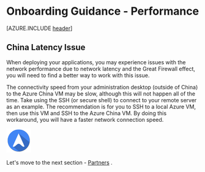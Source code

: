 <properties
	pageTitle="Global Customer Playbook onboarding-guidance-performance "
	description="Global Customer Playbook onboarding-guidance-performance"
	services="global-customer-playbook"
	documentationCenter=""
	authors="jtong"
	manager="edwinc"
	editor=""
	tags="global-customer-playbook"/>

<tags
	ms.service="migration-lifecycle-onboarding"
	ms.workload=""
	ms.tgt_pltfrm=""
	ms.devlang="na"
	ms.topic="article"
	ms.date="11/21/2016"
	wacn.date="11/21/2016"
	wacn.lang="en"
	ms.author="jtong"/>


# Onboarding Guidance - Performance

[AZURE.INCLUDE [header](../../../include/onboarding-guidance.md)]


## China Latency Issue

When deploying your applications, you may experience issues with the network performance due to network latency and the Great Firewall effect, you will need to find a better way to work with this issue. 
 
The connectivity speed from your administration desktop (outside of China) to the Azure China VM may be slow, although this will not happen all of the time. Take using the SSH (or secure shell) to connect to your remote server as an example. The recommendation is for you to SSH to a local Azure VM, then use this VM and SSH to the Azure China VM. By doing this workaround, you will have a faster network connection speed.


![navigation](../../media/navigation.png)

Let's move to the next section - [Partners](/solutions/global-customer/onboarding/guidance/partners/) .
